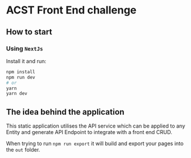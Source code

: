 # ACST Front End challenge

## How to start

### Using `NextJs`

Install it and run:

```bash
npm install
npm run dev
# or
yarn
yarn dev
```

## The idea behind the application

This static application utilises the API service which can be applied to any Entity and generate API Endpoint to integrate with a front end CRUD.

When trying to run `npm run export` it will build and export your pages into the `out` folder.
